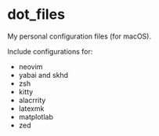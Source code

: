 # dot_files
My personal configuration files (for macOS).

Include configurations for:
- neovim
- yabai and skhd
- zsh
- kitty
- alacrrity
- latexmk
- matplotlab
- zed
